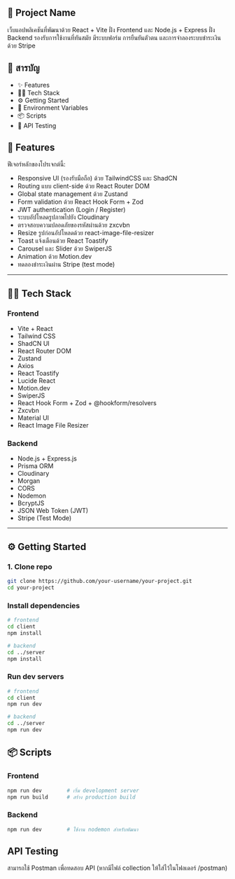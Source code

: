 ## 🚀 Project Name
เว็บแอปพลิเคชันที่พัฒนาด้วย React + Vite ฝั่ง Frontend และ Node.js + Express ฝั่ง Backend
รองรับการใช้งานที่ทันสมัย มีระบบฟอร์ม การยืนยันตัวตน และการจำลองระบบชำระเงินด้วย Stripe

## 🧾 สารบัญ

- ✨ Features
- 🧑‍💻 Tech Stack
- ⚙️ Getting Started
- 🔐 Environment Variables
- 📦 Scripts
- 🧪 API Testing

## 🚀 Features
ฟีเจอร์หลักของโปรเจกต์นี้:
- Responsive UI (รองรับมือถือ) ด้วย TailwindCSS และ ShadCN
- Routing แบบ client-side ด้วย React Router DOM
- Global state management ด้วย Zustand
- Form validation ด้วย React Hook Form + Zod
- JWT authentication (Login / Register)
- ระบบอัปโหลดรูปภาพไปยัง Cloudinary
- ตรวจสอบความปลอดภัยของรหัสผ่านด้วย zxcvbn
- Resize รูปก่อนอัปโหลดด้วย react-image-file-resizer
- Toast แจ้งเตือนด้วย React Toastify
- Carousel และ Slider ด้วย SwiperJS
- Animation ด้วย Motion.dev
- ทดลองชำระเงินผ่าน Stripe (test mode)

---

## 🧑‍💻 Tech Stack

### Frontend

- Vite + React
- Tailwind CSS
- ShadCN UI
- React Router DOM
- Zustand
- Axios
- React Toastify
- Lucide React
- Motion.dev
- SwiperJS
- React Hook Form + Zod + @hookform/resolvers
- Zxcvbn
- Material UI
- React Image File Resizer

### Backend

- Node.js + Express.js
- Prisma ORM
- Cloudinary
- Morgan
- CORS
- Nodemon
- BcryptJS
- JSON Web Token (JWT)
- Stripe (Test Mode)

---

## ⚙️ Getting Started

### 1. Clone repo

```bash
git clone https://github.com/your-username/your-project.git
cd your-project
```

### Install dependencies
```bash
# frontend
cd client
npm install

# backend
cd ../server
npm install
```

### Run dev servers
```bash
# frontend
cd client
npm run dev

# backend
cd ../server
npm run dev
```

## 📦 Scripts
### Frontend
```bash
npm run dev        # เริ่ม development server
npm run build      # สร้าง production build
```

### Backend
```bash
npm run dev        # ใช้งาน nodemon สำหรับพัฒนา
```

## API Testing
สามารถใช้ Postman เพื่อทดสอบ API
(หากมีไฟล์ collection ให้ใส่ไว้ในโฟลเดอร์ /postman)
